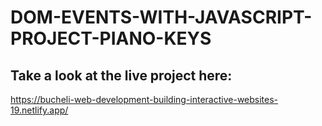# DOM-EVENTS-WITH-JAVASCRIPT-PROJECT-PIANO-KEYS

## Take a look at the live project here:
https://bucheli-web-development-building-interactive-websites-19.netlify.app/
